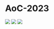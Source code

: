 # AoC-2023


![](https://img.shields.io/badge/day%20📅-25-blue)
![](https://img.shields.io/badge/stars%20⭐-4-yellow)
![](https://img.shields.io/badge/days%20completed-2-red)
